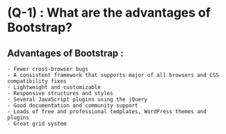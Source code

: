 # (Q-1) : What are the advantages of Bootstrap?

## Advantages of Bootstrap :

    - Fewer cross-browser bugs
    - A consistent framework that supports major of all browsers and CSS compatibility fixes
    - Lightweight and customizable
    - Responsive structures and styles
    - Several JavaScript plugins using the jQuery
    - Good documentation and community support
    - Loads of free and professional templates, WordPress themes and plugins
    - Great grid system
